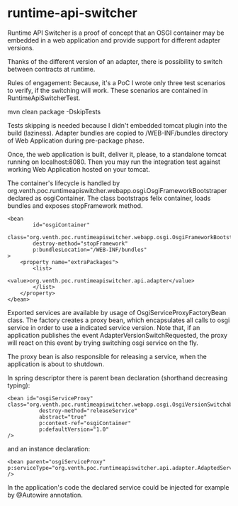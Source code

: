 # runtime-api-switcher
Runtime API Switcher is a proof of concept that an OSGI container may be embedded in a web application and
provide support for different adapter versions.

Thanks of the different version of an adapter, there is possibility to switch between contracts at runtime.

Rules of engagement:
Because, it's a PoC I wrote only three test scenarios to verify, if the switching will work. These scenarios are
contained in RuntimeApiSwitcherTest.

mvn clean package -DskipTests

Tests skipping is needed because I didn't embedded tomcat plugin into the build (laziness). 
Adapter bundles are copied to /WEB-INF/bundles directory of Web Application during pre-package phase.

Once, the web application is built, deliver it, please, to a standalone tomcat running on localhost:8080.
Then you may run the integration test against working Web Application hosted on your tomcat.

The container's lifecycle is handled by org.venth.poc.runtimeapiswitcher.webapp.osgi.OsgiFrameworkBootstraper declared
as osgiContainer. The class bootstraps felix container, loads bundles and exposes stopFramework method.  


```
<bean
        id="osgiContainer"
        class="org.venth.poc.runtimeapiswitcher.webapp.osgi.OsgiFrameworkBootstraper"
        destroy-method="stopFramework"
        p:bundlesLocation="/WEB-INF/bundles"
>
    <property name="extraPackages">
        <list>
            <value>org.venth.poc.runtimeapiswitcher.api.adapter</value>
        </list>
    </property>
</bean>
```

Exported services are available by usage of OsgiServiceProxyFactoryBean class. The factory creates a proxy bean, which
encapsulates all calls to osgi service in order to use a indicated service version. Note that, if an application publishes
the event AdapterVersionSwitchRequested, the proxy will react on this event by trying switching osgi service on the fly.

The proxy bean is also responsible for releasing a service, when the application is about to shutdown.  

In spring descriptor there is parent bean declaration (shorthand decreasing typing):

```
<bean id="osgiServiceProxy" class="org.venth.poc.runtimeapiswitcher.webapp.osgi.OsgiVersionSwitchableServiceProxyFactoryBean"
          destroy-method="releaseService"
          abstract="true"
          p:context-ref="osgiContainer"
          p:defaultVersion="1.0"
/>
```

and an instance declaration:

```
<bean parent="osgiServiceProxy" p:serviceType="org.venth.poc.runtimeapiswitcher.api.adapter.AdaptedService" />
```
In the application's code the declared service could be injected for example by @Autowire annotation.
